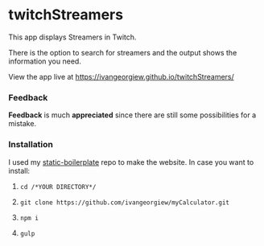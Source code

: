 # twitchStreamers 

This app displays Streamers in Twitch.

There is the option to search for streamers and the
output shows the information you need.

View the app live at https://ivangeorgiew.github.io/twitchStreamers/

### Feedback

**Feedback** is much **appreciated** since there are still some possibilities for a mistake.

### Installation

I used my [static-boilerplate](https://github.com/ivangeorgiew/static-boilerplate) repo to make the website.
In case you want to install:

1) `cd /*YOUR DIRECTORY*/`

2) `git clone https://github.com/ivangeorgiew/myCalculator.git`

3) `npm i`

4) `gulp`
